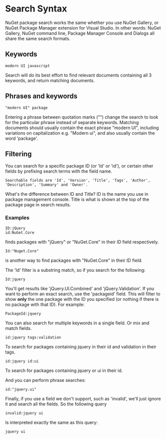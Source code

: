 # Search Syntax

NuGet package search works the same whether you use NuGet Gallery, or NuGet Package Manager extension for Visual Studio. In other words: NuGet Gallery, NuGet command line, Package Manager Console and Dialogs all share the same search formats.

## Keywords

    modern UI javascript

Search will do its best effort to find relevant documents containing all 3 keywords, and return matching documents.

## Phrases and keywords

    "modern UI" package

Entering a phrase between quotation marks ("") change the search to look for the particular phrase instead of separate keywords. 
Matching documents should usually contain the exact phrase "modern UI", including variations on capitalization e.g. 
"Modern ui", and also usually contain the word 'package'.

## Filtering

You can search for a specific package ID (or 'Id' or 'id'), or certain other fields by prefixing search terms with the field name.

    Searchable fields are 'Id', 'Version', 'Title', 'Tags', 'Author', 'Description', 'Summary' and 'Owner'.

What's the difference between ID and Title? ID is the name you use in package management console. Title is what is shown at the top of the package page in search results.

### Examples

    ID:jQuery
    id:NuGet.Core

finds packages with "jQuery" or "NuGet.Core" in their ID field respectively.

    Id:"Nuget.Core"

is another way to find packages with "NuGet.Core" in their ID field.

The 'Id' filter is a substring match, so if you search for the following:

    Id:jquery
    
You'll get results like 'jQuery.UI.Combined' and 'jQuery.Validation'. If you want to perform an exact search, use the 'packageid' field. This will filter to show **only** the one package with the ID you specified (or nothing if there is no package with that ID). For example:

    PackageId:jquery

You can also search for multiple keywords in a single field. Or mix and match fields.

    id:jquery tags:validation

To search for packages containing jquery in their id and validation in their tags.

    id:jquery id:ui

To search for packages containing jquery or ui in their id.

And you can perform phrase searches:

    id:"jquery.ui"
    
Finally, if you use a field we don't support, such as 'invalid', we'll just ignore it and search all the fields. So the following query

    invalid:jquery ui
    
Is interpreted exactly the same as this query:

    jquery ui
